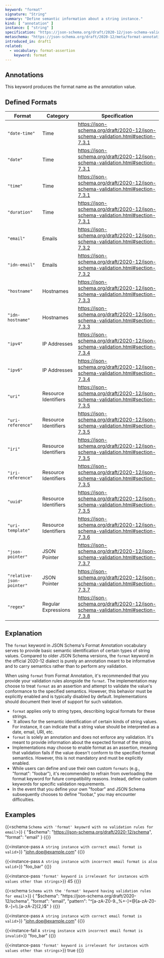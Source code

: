 ```yaml
---
keyword: "format"
signature: "String"
summary: "Define semantic information about a string instance."
kind: [ "annotation" ]
instance: [ "string" ]
specification: "https://json-schema.org/draft/2020-12/json-schema-validation.html#section-7.2.1"
metaschema: "https://json-schema.org/draft/2020-12/meta/format-annotation"
introduced_in: draft1
related:
  - vocabulary: format-assertion
    keyword: format
---
```


Annotations
-----------

This keyword produces the format name as the annotation value.

Defined Formats
---------------

| Format                    | Category             | Specification |
|---------------------------|----------------------|---------------|
| `"date-time"`             | Time                 | https://json-schema.org/draft/2020-12/json-schema-validation.html#section-7.3.1 |
| `"date"`                  | Time                 | https://json-schema.org/draft/2020-12/json-schema-validation.html#section-7.3.1 |
| `"time"`                  | Time                 | https://json-schema.org/draft/2020-12/json-schema-validation.html#section-7.3.1 |
| `"duration"`              | Time                 | https://json-schema.org/draft/2020-12/json-schema-validation.html#section-7.3.1 |
| `"email"`                 | Emails               | https://json-schema.org/draft/2020-12/json-schema-validation.html#section-7.3.2 |
| `"idn-email"`             | Emails               | https://json-schema.org/draft/2020-12/json-schema-validation.html#section-7.3.2 |
| `"hostname"`              | Hostnames            | https://json-schema.org/draft/2020-12/json-schema-validation.html#section-7.3.3 |
| `"idn-hostname"`          | Hostnames            | https://json-schema.org/draft/2020-12/json-schema-validation.html#section-7.3.3 |
| `"ipv4"`                  | IP Addresses         | https://json-schema.org/draft/2020-12/json-schema-validation.html#section-7.3.4 |
| `"ipv6"`                  | IP Addresses         | https://json-schema.org/draft/2020-12/json-schema-validation.html#section-7.3.4 |
| `"uri"`                   | Resource Identifiers | https://json-schema.org/draft/2020-12/json-schema-validation.html#section-7.3.5 |
| `"uri-reference"`         | Resource Identifiers | https://json-schema.org/draft/2020-12/json-schema-validation.html#section-7.3.5 |
| `"iri"`                   | Resource Identifiers | https://json-schema.org/draft/2020-12/json-schema-validation.html#section-7.3.5 |
| `"iri-reference"`         | Resource Identifiers | https://json-schema.org/draft/2020-12/json-schema-validation.html#section-7.3.5 |
| `"uuid"`                  | Resource Identifiers | https://json-schema.org/draft/2020-12/json-schema-validation.html#section-7.3.5 |
| `"uri-template"`          | Resource Identifiers | https://json-schema.org/draft/2020-12/json-schema-validation.html#section-7.3.6 |
| `"json-pointer"`          | JSON Pointer         | https://json-schema.org/draft/2020-12/json-schema-validation.html#section-7.3.7 |
| `"relative-json-pointer"` | JSON Pointer         | https://json-schema.org/draft/2020-12/json-schema-validation.html#section-7.3.7 |
| `"regex"`                 | Regular Expressions  | https://json-schema.org/draft/2020-12/json-schema-validation.html#section-7.3.8 |

## Explanation

The `format` keyword in JSON Schema's Format Annotation vocabulary serves to provide basic semantic identification of certain types of string values. Compared to older JSON Schema versions, the `format` keyword in the official 2020-12 dialect is purely an annotation meant to be informative and to carry semantics rather than to perform any validation.

When using `format` from Format Annotation, it's recommended that you provide your validation rules alongside the `format`. The implementation may choose to treat `format` as an assertion and attempt to validate the value's conformance to the specified semantics. However, this behavior must be explicitly enabled and is typically disabled by default. Implementations should document their level of support for such validation.

* `format` applies only to string types, describing logical formats for these strings.
* `It allows for the semantic identification of certain kinds of string values. For instance, it can indicate that a string value should be interpreted as a date, email, URI, etc.
* `format` is solely an annotation and does not enforce any validation. It's meant to provide information about the expected format of the string.
* Implementations may choose to enable format as an assertion, meaning that validation fails if the value doesn't conform to the specified format semantics. However, this is not mandatory and must be explicitly enabled.
* While users can define and use their own custom `formats` (e.g., "format": "foobar"), it's recommended to refrain from overloading the format keyword for future compatibility reasons. Instead, define custom keywords for specific validation requirements.
* In the event that you define your own "foobar" and JSON Schema subsequently chooses to define "foobar," you may encounter difficulties.

## Examples

{{<schema `Schema with 'format' keyowrd with no validation rules for email`>}}
{
  "$schema": "https://json-schema.org/draft/2020-12/schema",
  "format": "email"
}
{{</schema>}}

{{<instance-pass `A string instance with correct email format is valid`>}}
"john.doe@example.com"
{{</instance-pass>}}

{{<instance-pass `A string instance with incorrect email format is also valid`>}}
"foo_bar"
{{</instance-pass>}}

{{<instance-pass `'format' keyword is irrelevant for instances with values other than strings`>}}
45
{{</instance-pass>}}

{{<schema `Schema with the 'format' keyword having validation rules for email`>}}
{
  "$schema": "https://json-schema.org/draft/2020-12/schema",
  "format": "email",
  "pattern": "^[a-zA-Z0-9._%+-]+@[a-zA-Z0-9.-]+\\.[a-zA-Z]{2,}$"
}
{{</schema>}}

{{<instance-pass `A string instance with correct email format is valid`>}}
"john.doe@example.com"
{{</instance-pass>}}

{{<instance-fail `A string instance with incorrect email format is invalid`>}}
"foo_bar"
{{</instance-fail>}}

{{<instance-pass `'format' keyword is irrelevant for instances with values other than strings`>}}
true
{{</instance-pass>}}